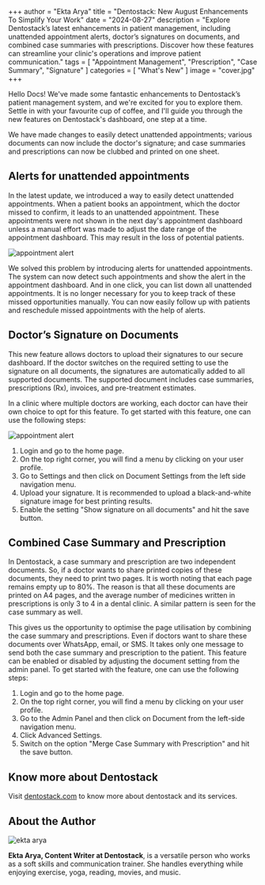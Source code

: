 +++
author = "Ekta Arya"
title = "Dentostack: New August Enhancements To Simplify Your Work"
date = "2024-08-27"
description = "Explore Dentostack’s latest enhancements in patient management, including unattended appointment alerts, doctor’s signatures on documents, and combined case summaries with prescriptions. Discover how these features can streamline your clinic's operations and improve patient communication."
tags = [
    "Appointment Management",
    "Prescription",
    "Case Summary",
    "Signature"
]
categories = [
    "What's New"
]
image = "cover.jpg"
+++

Hello Docs! We've made some fantastic enhancements to Dentostack’s patient management system, and we're excited for you to explore them. Settle in with your favourite cup of coffee, and I'll guide you through the new features on Dentostack's dashboard, one step at a time.

We have made changes to easily detect unattended appointments; various documents can now include the doctor's signature; and case summaries and prescriptions can now be clubbed and printed on one sheet.

## Alerts for unattended appointments

In the latest update, we introduced a way to easily detect unattended appointments. When a patient books an appointment, which the doctor missed to confirm, it leads to an unattended appointment. These appointments were not shown in the next day's appointment dashboard unless a manual effort was made to adjust the date range of the appointment dashboard. This may result in the loss of potential patients.

![appointment alert](/images/post/dentostack-24.08.19/appointment_alerts.png)

We solved this problem by introducing alerts for unattended appointments. The system can now detect such appointments and show the alert in the appointment dashboard. And in one click, you can list down all unattended appointments. It is no longer necessary for you to keep track of these missed opportunities manually. You can now easily follow up with patients and reschedule missed appointments with the help of alerts.

## Doctor’s Signature on Documents

This new feature allows doctors to upload their signatures to our secure dashboard. If the doctor switches on the required setting to use the signature on all documents, the signatures are automatically added to all supported documents. The supported document includes case summaries, prescriptions (Rx), invoices, and pre-treatment estimates.

In a clinic where multiple doctors are working, each doctor can have their own choice to opt for this feature. To get started with this feature, one can use the following steps:

![appointment alert](/images/post/dentostack-24.08.19/doctor_signature.gif)

1. Login and go to the home page.
2. On the top right corner, you will find a menu by clicking on your user profile.
3. Go to Settings and then click on Document Settings from the left side navigation menu.
4. Upload your signature. It is recommended to upload a black-and-white signature image for best printing results.
5. Enable the setting "Show signature on all documents" and hit the save button. 

## Combined Case Summary and Prescription

In Dentostack, a case summary and prescription are two independent documents. So, if a doctor wants to share printed copies of these documents, they need to print two pages. It is worth noting that each page remains empty up to 80%. The reason is that all these documents are printed on A4 pages, and the average number of medicines written in prescriptions is only 3 to 4 in a dental clinic. A similar pattern is seen for the case summary as well.

This gives us the opportunity to optimise the page utilisation by combining the case summary and prescriptions. Even if doctors want to share these documents over WhatsApp, email, or SMS. It takes only one message to send both the case summary and prescription to the patient.
This feature can be enabled or disabled by adjusting the document setting from the admin panel. To get started with the feature, one can use the following steps:

1. Login and go to the home page.
2. On the top right corner, you will find a menu by clicking on your user profile.
3. Go to the Admin Panel and then click on Document from the left-side navigation menu.
4. Click Advanced Settings.
5. Switch on the option "Merge Case Summary with Prescription" and hit the save button.



## Know more about Dentostack

Visit [dentostack.com](https://dentostack.com) to know more about dentostack and its services.

## About the Author
![ekta arya](/images/authors/ekta.jpeg)

**Ekta Arya, Content Writer at Dentostack**, is a versatile person who works as a soft skills and communication trainer. She handles everything while enjoying exercise, yoga, reading, movies, and music.